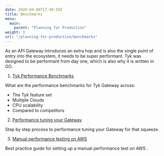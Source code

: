 ```yaml
---
date: 2020-04-06T17:49:59Z
title: Benchmarks
menu:
  main:
    parent: "Planning for Production"
weight: 3
url: "/planning-for-production/benchmarks"
---
```


As an API Gateway introduces an extra hop and is also the single point of entry into the ecosystem, it needs to be super performant.  Tyk was designed to be performant from day one, which is also why it is written in GO.


1. [Tyk Performance Benchmarks][0]

What are the performance benchmarks for Tyk Gateway across:
- The Tyk feature set
- Multiple Clouds
- CPU scalability
- Compared to competitors


2. [Performance tuning your Gateway][1]

Step by step process to performance tuning your Gateway for that squeeze.

3. [Manual performance testing on AWS][2]

Best practice guide for setting up a manual performance test on AWS .




[0]: https://tyk.io/blog/performance-benchmarks
[1]: https://tyk.io/performance-tuning-your-tyk-api-gateway/
[2]: https://tyk.io/a-manual-for-simple-performance-testing-with-tyk-on-aws/
